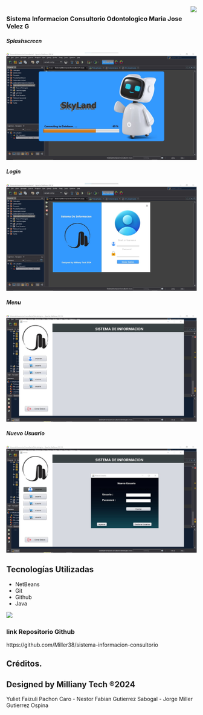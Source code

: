 <img align="right" src="http://visitor-badge.laobi.icu/badge?page_id=Miller38.sistema-informacion-consultorio" />

<h3>Sistema Informacion Consultorio Odontologico Maria Jose Velez G</h3>

<h5>Splashscreen</h5>

![Preview 1](preview1.jpg)

<h5>Login</h5>

![Preview 2](preview2.jpg)

<h5>Menu</h5>

![Preview 3](preview3.jpg)

<h5>Nuevo Usuario</h5>

![Preview 4](preview4.jpg)

## Tecnologías Utilizadas

- NetBeans
- Git
- Github
- Java

<img src="https://skillicons.dev/icons?i=java,git,github" /> <br/>

<h3>link Repositorio Github</h3>
https://github.com/Miller38/sistema-informacion-consultorio

## Créditos.
## Designed by Milliany Tech ®2024
Yuliet Faizuli Pachon Caro - 
Nestor Fabian Gutierrez Sabogal - 
Jorge Miller Gutierrez Ospina
